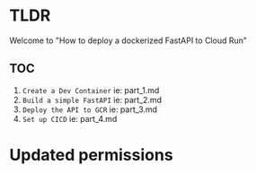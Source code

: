 # TLDR

Welcome to "How to deploy a dockerized FastAPI to Cloud Run"

## TOC

1. `Create a Dev Container` ie: part_1.md
2. `Build a simple FastAPI` ie: part_2.md
3. `Deploy the API to GCR` ie: part_3.md
4. `Set up CICD` ie: part_4.md
# Updated permissions
